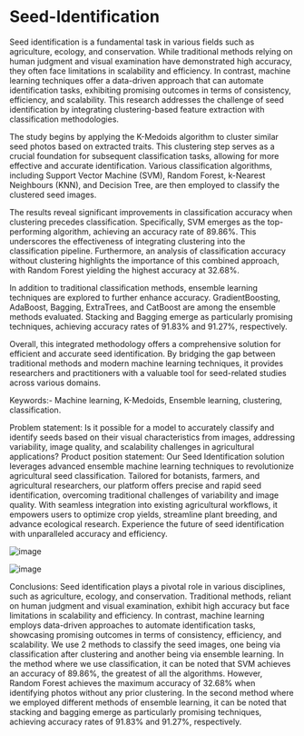 # Seed-Identification

Seed identification is a fundamental task in various fields such as agriculture, ecology, and conservation. While traditional methods relying on human judgment and visual examination have demonstrated high accuracy, they often face limitations in scalability and efficiency. In contrast, machine learning techniques offer a data-driven approach that can automate identification tasks, exhibiting promising outcomes in terms of consistency, efficiency, and scalability. This research addresses the challenge of seed identification by integrating clustering-based feature extraction with classification methodologies.

The study begins by applying the K-Medoids algorithm to cluster similar seed photos based on extracted traits. This clustering step serves as a crucial foundation for subsequent classification tasks, allowing for more effective and accurate identification. Various classification algorithms, including Support Vector Machine (SVM), Random Forest, k-Nearest Neighbours (KNN), and Decision Tree, are then employed to classify the clustered seed images.

The results reveal significant improvements in classification accuracy when clustering precedes classification. Specifically, SVM emerges as the top-performing algorithm, achieving an accuracy rate of 89.86%. This underscores the effectiveness of integrating clustering into the classification pipeline. Furthermore, an analysis of classification accuracy without clustering highlights the importance of this combined approach, with Random Forest yielding the highest accuracy at 32.68%.

In addition to traditional classification methods, ensemble learning techniques are explored to further enhance accuracy. GradientBoosting, AdaBoost, Bagging, ExtraTrees, and CatBoost are among the ensemble methods evaluated. Stacking and Bagging emerge as particularly promising techniques, achieving accuracy rates of 91.83% and 91.27%, respectively.

Overall, this integrated methodology offers a comprehensive solution for efficient and accurate seed identification. By bridging the gap between traditional methods and modern machine learning techniques, it provides researchers and practitioners with a valuable tool for seed-related studies across various domains.

Keywords:- Machine learning, K-Medoids, Ensemble learning, clustering, classification. 







Problem statement: Is it possible for a model to accurately classify and identify seeds based on their visual characteristics from images, addressing variability, image quality, and scalability challenges in agricultural applications?
Product position statement: Our Seed Identification solution leverages advanced ensemble machine learning techniques to revolutionize agricultural seed classification. Tailored for botanists, farmers, and agricultural researchers, our platform offers precise and rapid seed identification, overcoming traditional challenges of variability and image quality. With seamless integration into existing agricultural workflows, it empowers users to optimize crop yields, streamline plant breeding, and advance ecological research. Experience the future of seed identification with unparalleled accuracy and efficiency.




![image](https://github.com/user-attachments/assets/6fd2cb06-0163-4ba7-a476-7a00e163e1fc)

![image](https://github.com/user-attachments/assets/cdc1e973-83bf-4820-b8e3-6fad541467d2)





Conclusions:
Seed identification plays a pivotal role in various disciplines, such as agriculture, ecology, and conservation. Traditional methods, reliant on human judgment and visual examination, exhibit high accuracy but face limitations in scalability and efficiency. In contrast, machine learning employs data-driven approaches to automate identification tasks, showcasing promising outcomes in terms of consistency, efficiency, and scalability. We use 2 methods to classify the seed images, one being via classification after clustering and another being via ensemble learning. In the method where we use classification, it can be noted that SVM achieves an accuracy of 89.86%, the greatest of all the algorithms. However, Random Forest achieves the maximum accuracy of 32.68% when identifying photos without any prior clustering. In the second method where we employed different methods of ensemble learning, it can be noted that stacking and bagging emerge as particularly promising techniques, achieving accuracy rates of 91.83% and 91.27%, respectively.
